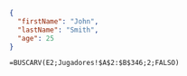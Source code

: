 
```json
{
  "firstName": "John",
  "lastName": "Smith",
  "age": 25
}
```


```excel
=BUSCARV(E2;Jugadores!$A$2:$B$346;2;FALSO)
```
